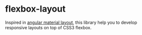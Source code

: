 # flexbox-layout

Inspired in [angular material layout](https://material.angularjs.org/latest/layout/introduction), this library help you to develop responsive layouts on top of CSS3 flexbox.
